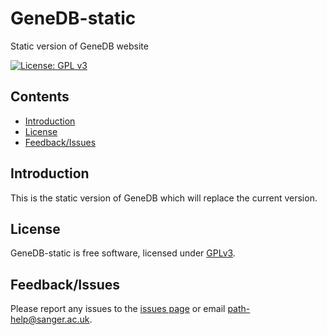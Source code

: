# GeneDB-static
Static version of GeneDB website

[![License: GPL v3](https://img.shields.io/badge/License-GPL%20v3-brightgreen.svg)](https://github.com/sanger-pathogens/GeneDB-static/blob/master/LICENSE)   

## Contents
  * [Introduction](#introduction)
  * [License](#license)
  * [Feedback/Issues](#feedbackissues)

## Introduction
This is the static version of GeneDB which will replace the current version.

## License
GeneDB-static is free software, licensed under [GPLv3](https://github.com/sanger-pathogens/GeneDB-static/blob/master/LICENSE).

## Feedback/Issues
Please report any issues to the [issues page](https://github.com/sanger-pathogens/GeneDB-static/issues) or email path-help@sanger.ac.uk.
